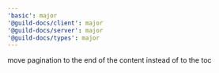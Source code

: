 ```yaml
---
'basic': major
'@guild-docs/client': major
'@guild-docs/server': major
'@guild-docs/types': major
---
```


move pagination to the end of the content instead of to the toc
